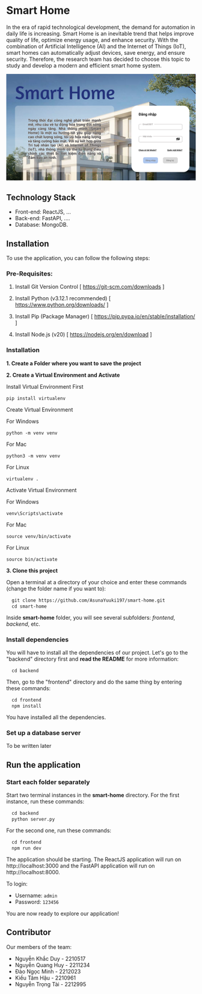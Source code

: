 # Smart Home

In the era of rapid technological development, the demand for automation in daily life is increasing. Smart Home is an inevitable trend that helps improve quality of life, optimize energy usage, and enhance security. With the combination of Artificial Intelligence (AI) and the Internet of Things (IoT), smart homes can automatically adjust devices, save energy, and ensure security. Therefore, the research team has decided to choose this topic to study and develop a modern and efficient smart home system.

![demo](homescreen.png)


## Technology Stack
- Front-end: ReactJS, ...
- Back-end: FastAPI, ....
- Database: MongoDB.


## Installation
To use the application, you can follow the following steps:


### Pre-Requisites:
1. Install Git Version Control
[ https://git-scm.com/downloads ]

2. Install Python (v3.12.1 recommended)
[ https://www.python.org/downloads/ ]

3. Install Pip (Package Manager)
[ https://pip.pypa.io/en/stable/installation/ ]

4. Install Node.js (v20)
[ https://nodejs.org/en/download ]



### Installation
**1. Create a Folder where you want to save the project**

**2. Create a Virtual Environment and Activate**

Install Virtual Environment First
```
pip install virtualenv
```

Create Virtual Environment

For Windows
```
python -m venv venv
```
For Mac
```
python3 -m venv venv
```
For Linux
```
virtualenv .
```

Activate Virtual Environment

For Windows
```
venv\Scripts\activate
```

For Mac
```
source venv/bin/activate
```

For Linux
```
source bin/activate
```

**3. Clone this project**

Open a terminal at a directory of your choice and enter these commands (change the folder name if you want to):
```
  git clone https://github.com/AsunaYuuki197/smart-home.git
  cd smart-home
```

Inside **smart-home** folder, you will see several subfolders: *frontend*, *backend*, etc.

### Install dependencies

You will have to install all the dependencies of our project. Let's go to the "backend" directory first and **read the README** for more information:
```
  cd backend
```

Then, go to the "frontend" directory and do the same thing by entering these commands:
```
  cd frontend
  npm install
```

You have installed all the dependencies.

### Set up a database server

To be written later

## Run the application

### Start each folder separately
Start two terminal instances in the **smart-home** directory. For the first instance, run these commands:
```
  cd backend
  python server.py
```

For the second one, run these commands:
```
  cd frontend
  npm run dev
```

The application should be starting. The ReactJS application will run on http://localhost:3000 and the FastAPI application will run on http://localhost:8000.

To login:
* Username: `admin`
* Password: `123456`

You are now ready to explore our application!

<!-- ### Or use our web deployment 😀 
The application is running in [Link to the website](....)

To login:
* Username: `admin`
* Password: `123456`

You are now ready to explore our application! -->



## Contributor
Our members of the team:
* Nguyễn Khắc Duy - 2210517
* Nguyễn Quang Huy - 2211234
* Đào Ngọc Minh - 2212023
* Kiều Tâm Hậu - 2210961
* Nguyễn Trọng Tài - 2212995
